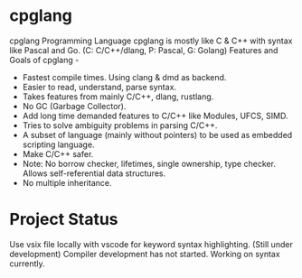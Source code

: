 # cpglang
cpglang Programming Language
cpglang is mostly like C & C++ with syntax like Pascal and Go. (C: C/C++/dlang, P: Pascal, G: Golang)
Features and Goals of cpglang -
- Fastest compile times. Using clang & dmd as backend.
- Easier to read, understand, parse syntax.
- Takes features from mainly C/C++, dlang, rustlang.
- No GC (Garbage Collector).
- Add long time demanded features to C/C++ like Modules, UFCS, SIMD.
- Tries to solve ambiguity problems in parsing C/C++.
- A subset of language (mainly without pointers) to be used as embedded scripting language.
- Make C/C++ safer.
- Note: No borrow checker, lifetimes, single ownership, type checker. Allows self-referential data structures.
- No multiple inheritance.

# Project Status
Use vsix file locally with vscode for keyword syntax highlighting. (Still under development)
Compiler development has not started. Working on syntax currently.

